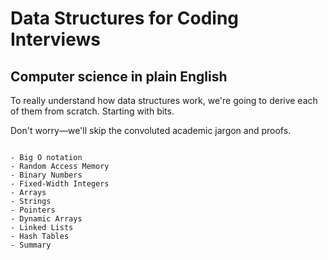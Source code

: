 # Data Structures for Coding Interviews

## Computer science in plain English

To really understand how data structures work, we're going to derive each of them from scratch. Starting with bits.

Don't worry—we'll skip the convoluted academic jargon and proofs. 

~~~

- Big O notation
- Random Access Memory
- Binary Numbers
- Fixed-Width Integers
- Arrays
- Strings
- Pointers
- Dynamic Arrays
- Linked Lists
- Hash Tables
- Summary
~~~